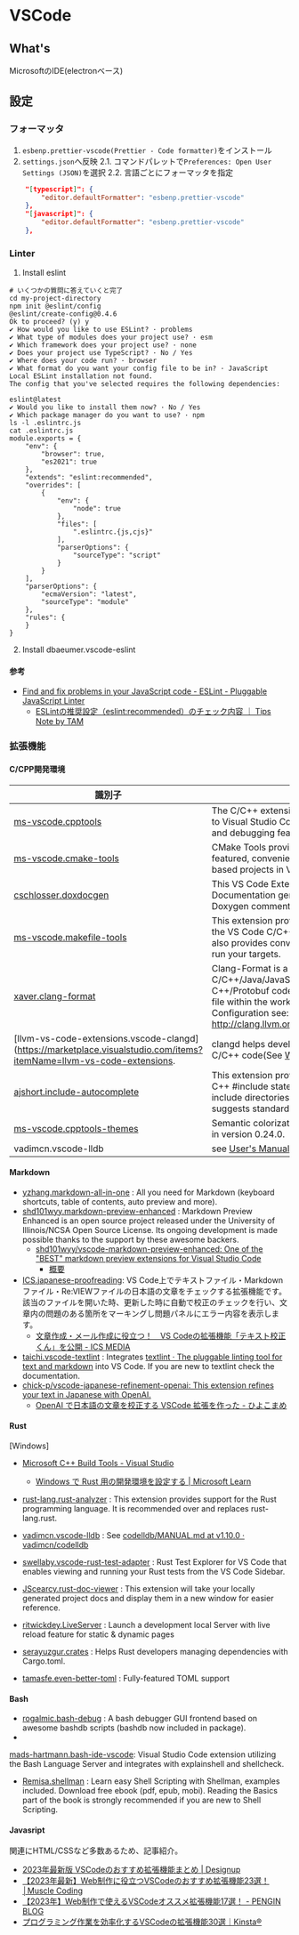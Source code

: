 # VSCode

## What's

MicrosoftのIDE(electronベース)

## 設定

### フォーマッタ

1. `esbenp.prettier-vscode(Prettier - Code formatter)`をインストール
2. `settings.json`へ反映
2.1. コマンドパレットで`Preferences: Open User Settings (JSON)`を選択
2.2. 言語ごとにフォーマッタを指定

```json
    "[typescript]": {
        "editor.defaultFormatter": "esbenp.prettier-vscode"
    },
    "[javascript]": {
        "editor.defaultFormatter": "esbenp.prettier-vscode"
    },
```

### Linter

1. Install eslint

```shell
# いくつかの質問に答えていくと完了
cd my-project-directory
npm init @eslint/config
@eslint/create-config@0.4.6
Ok to proceed? (y) y
✔ How would you like to use ESLint? · problems
✔ What type of modules does your project use? · esm
✔ Which framework does your project use? · none
✔ Does your project use TypeScript? · No / Yes
✔ Where does your code run? · browser
✔ What format do you want your config file to be in? · JavaScript
Local ESLint installation not found.
The config that you've selected requires the following dependencies:

eslint@latest
✔ Would you like to install them now? · No / Yes
✔ Which package manager do you want to use? · npm
ls -l .eslintrc.js
cat .eslintrc.js
module.exports = {
    "env": {
        "browser": true,
        "es2021": true
    },
    "extends": "eslint:recommended",
    "overrides": [
        {
            "env": {
                "node": true
            },
            "files": [
                ".eslintrc.{js,cjs}"
            ],
            "parserOptions": {
                "sourceType": "script"
            }
        }
    ],
    "parserOptions": {
        "ecmaVersion": "latest",
        "sourceType": "module"
    },
    "rules": {
    }
}
```
2. Install dbaeumer.vscode-eslint

#### 参考
- [Find and fix problems in your JavaScript code - ESLint - Pluggable JavaScript Linter](https://eslint.org/)
    - [ESLintの推奨設定（eslint:recommended）のチェック内容 ｜ Tips Note by TAM](https://www.tam-tam.co.jp/tipsnote/javascript/post11934.html)
### 拡張機能
#### C/CPP開発環境

| 識別子 |内容                                         | 
| ---------- |-------------------------------------- | 
|[ms-vscode.cpptools](https://marketplace.visualstudio.com/items?itemName=ms-vscode.cpptools)|The C/C++ extension adds language support for C/C++ to Visual Studio Code, including editing (IntelliSense) and debugging features.|
|[ms-vscode.cmake-tools](https://marketplace.visualstudio.com/items?itemName=ms-vscode.cmake-tools)|CMake Tools provides the native developer a full-featured, convenient, and powerful workflow for CMake-based projects in Visual Studio Code.|
|[cschlosser.doxdocgen](https://marketplace.visualstudio.com/items?itemName=cschlosser.doxdocgen)|This VS Code Extensions provides Doxygen Documentation generation on the fly by starting a Doxygen comment block and pressing enter.|
|[ms-vscode.makefile-tools](https://marketplace.visualstudio.com/items?itemName=ms-vscode.makefile-tools)|This extension provides IntelliSense configurations to the VS Code C/C++ Extension for Makefile projects. It also provides convenient commands to build, debug, and run your targets.|
|[xaver.clang-format](https://marketplace.visualstudio.com/items?itemName=xaver.clang-format)|Clang-Format is a tool to format C/C++/Java/JavaScript/Objective-C/Objective-C++/Protobuf code. It can be configured with a config file within the working folder or a parent folder. Configuration see: http://clang.llvm.org/docs/ClangFormatStyleOptions.html|
|[llvm-vs-code-extensions.vscode-clangd](https://marketplace.visualstudio.com/items?itemName=llvm-vs-code-extensions.|clangd helps developers write, understand and improve C/C++ code(See [What is clangd?](https://clangd.llvm.org/))
|[ajshort.include-autocomplete](https://marketplace.visualstudio.com/items?itemName=ajshort.include-autocomplete)|This extension provides autocompletion when typing C++ #include statements. It searches the configured include directories to provide suggestions, and also suggests standard headers.|
|[ms-vscode.cpptools-themes](https://marketplace.visualstudio.com/items?itemName=ms-vscode.cpptools-themes)|Semantic colorization was added to the C/C++ Extension in version 0.24.0.
vadimcn.vscode-lldb|see [User's Manual](https://github.com/vadimcn/codelldb/blob/v1.10.0/MANUAL.md)|

#### Markdown

- [yzhang.markdown-all-in-one](https://marketplace.visualstudio.com/items?itemName=yzhang.markdown-all-in-one) : All you need for Markdown (keyboard shortcuts, table of contents, auto preview and more).
- [shd101wyy.markdown-preview-enhanced](https://marketplace.visualstudio.com/items?itemName=shd101wyy.markdown-preview-enhanced) : Markdown Preview Enhanced is an open source project released under the University of Illinois/NCSA Open Source License. Its ongoing development is made possible thanks to the support by these awesome backers.
    - [shd101wyy/vscode-markdown-preview-enhanced: One of the "BEST" markdown preview extensions for Visual Studio Code](https://github.com/shd101wyy/vscode-markdown-preview-enhanced)
        - [概要](https://shd101wyy.github.io/markdown-preview-enhanced/#/ja-jp/)
- [ICS.japanese-proofreading](https://marketplace.visualstudio.com/items?itemName=ICS.japanese-proofreading): VS Code上でテキストファイル・Markdownファイル・Re:VIEWファイルの日本語の文章をチェックする拡張機能です。該当のファイルを開いた時、更新した時に自動で校正のチェックを行い、文章内の問題のある箇所をマーキングし問題パネルにエラー内容を表示します。
    - [文章作成・メール作成に役立つ！　VS Codeの拡張機能「テキスト校正くん」を公開 - ICS MEDIA](https://ics.media/entry/18859/)
- [taichi.vscode-textlint](https://marketplace.visualstudio.com/items?itemName=taichi.vscode-textlint) : Integrates [textlint · The pluggable linting tool for text and markdown](https://textlint.github.io/) into VS Code. If you are new to textlint check the documentation.
- [chick-p/vscode-japanese-refinement-openai: This extension refines your text in Japanese with OpenAI.](https://github.com/chick-p/vscode-japanese-refinement-openai)
    - [OpenAI で日本語の文章を校正する VSCode 拡張を作った - ひよこまめ](https://blog.chick-p.work/blog/vscode-extention-refine-japanese-openai/)

#### Rust

[Windows]
- [Microsoft C++ Build Tools - Visual Studio](https://visualstudio.microsoft.com/ja/visual-cpp-build-tools/)
    - [Windows で Rust 用の開発環境を設定する | Microsoft Learn](https://learn.microsoft.com/ja-jp/windows/dev-environment/rust/setup)

- [rust-lang.rust-analyzer](https://marketplace.visualstudio.com/items?itemName=rust-lang.rust-analyzer) : This extension provides support for the Rust programming language. It is recommended over and replaces rust-lang.rust.
- [vadimcn.vscode-lldb](https://marketplace.visualstudio.com/items?itemName=vadimcn.vscode-lldb) : See [codelldb/MANUAL.md at v1.10.0 · vadimcn/codelldb](https://github.com/vadimcn/codelldb/blob/v1.10.0/MANUAL.md)
- [swellaby.vscode-rust-test-adapter](https://marketplace.visualstudio.com/items?itemName=swellaby.vscode-rust-test-adapter) : Rust Test Explorer for VS Code that enables viewing and running your Rust tests from the VS Code Sidebar.
- [JScearcy.rust-doc-viewer](https://marketplace.visualstudio.com/items?itemName=JScearcy.rust-doc-viewer) : This extension will take your locally generated project docs and display them in a new window for easier reference.
- [ritwickdey.LiveServer](https://marketplace.visualstudio.com/items?itemName=ritwickdey.LiveServer) : Launch a development local Server with live reload feature for static & dynamic pages
- [serayuzgur.crates](https://marketplace.visualstudio.com/items?itemName=serayuzgur.crates) : Helps Rust developers managing dependencies with Cargo.toml.
- [tamasfe.even-better-toml](https://marketplace.visualstudio.com/items?itemName=tamasfe.even-better-toml) : Fully-featured TOML support

#### Bash

- [rogalmic.bash-debug](https://marketplace.visualstudio.com/items?itemName=rogalmic.bash-debug) : A bash debugger GUI frontend based on awesome bashdb scripts (bashdb now included in package).
- 
[mads-hartmann.bash-ide-vscode](https://marketplace.visualstudio.com/items?itemName=mads-hartmann.bash-ide-vscode): Visual Studio Code extension utilizing the Bash Language Server and integrates with explainshell and shellcheck.
- [Remisa.shellman](https://marketplace.visualstudio.com/items?itemName=Remisa.shellman) : Learn easy Shell Scripting with Shellman, examples included. Download free ebook (pdf, epub, mobi). Reading the Basics part of the book is strongly recommended if you are new to Shell Scripting.

#### Javasript

関連にHTML/CSSなど多数あるため、記事紹介。

- [2023年最新版 VSCodeのおすすめ拡張機能まとめ | Designup](https://designup.jp/editor-vscode-extentions.html)
- [【2023年最新】Web制作に役立つVSCodeのおすすめ拡張機能23選！│Muscle Coding](https://musclecoding.com/vscode-extension-web-design/)
- [【2023年】Web制作で使えるVSCodeオススメ拡張機能17選！ - PENGIN BLOG](https://pengi-n.co.jp/blog/vscode-extensions/)
- [プログラミング作業を効率化するVSCodeの拡張機能30選｜Kinsta®](https://kinsta.com/jp/blog/vscode-extensions/)